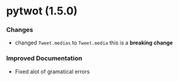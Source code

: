 # pytwot (1.5.0)

### Changes

- changed `Tweet.medias` to `Tweet.media` this is a **breaking change**


### Improved Documentation

- Fixed alot of gramatical errors
